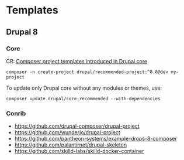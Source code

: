 # Templates

## Drupal 8

### Core

CR: [Composer project templates introduced in Drupal core](https://www.drupal.org/node/3082474)

`composer -n create-project drupal/recommended-project:^8.8@dev my-project`

To update only Drupal core without any modules or themes, use:

`composer update drupal/core-recommended --with-dependencies`

### Conrib

- <https://github.com/drupal-composer/drupal-project>
- <https://github.com/wunderio/drupal-project>
- <https://github.com/pantheon-systems/example-drops-8-composer>
- <https://github.com/palantirnet/drupal-skeleton>
- <https://github.com/skilld-labs/skilld-docker-container>
